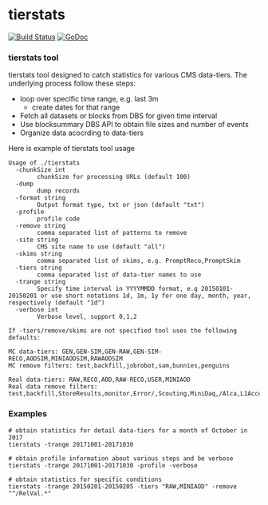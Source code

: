 # tierstats

[![Build Status](https://travis-ci.org/vkuznet/tierstats.svg?branch=master)](https://travis-ci.org/vkuznet/tierstats)
[![GoDoc](https://godoc.org/github.com/vkuznet/tierstats?status.svg)](https://godoc.org/github.com/vkuznet/tierstats)

### tierstats tool
tierstats tool designed to catch statistics for various CMS data-tiers.
The underlying process follow these steps:

- loop over specific time range, e.g. last 3m
  - create dates for that range
- Fetch all datasets or blocks from DBS for given time interval
- Use blocksummary DBS API to obtain file sizes and number of events
- Organize data acocrding to data-tiers

Here is example of tierstats tool usage

```
Usage of ./tierstats
  -chunkSize int
    	chunkSize for processing URLs (default 100)
  -dump
    	dump records
  -format string
    	Output format type, txt or json (default "txt")
  -profile
    	profile code
  -remove string
    	comma separated list of patterns to remove
  -site string
    	CMS site name to use (default "all")
  -skims string
    	comma separated list of skims, e.g. PromptReco,PromptSkim
  -tiers string
    	comma separated list of data-tier names to use
  -trange string
    	Specify time interval in YYYYMMDD format, e.g 20150101-20150201 or use short notations 1d, 1m, 1y for one day, month, year, respectively (default "1d")
  -verbose int
    	Verbose level, support 0,1,2

If -tiers/remove/skims are not specified tool uses the following defaults:

MC data-tiers: GEN,GEN-SIM,GEN-RAW,GEN-SIM-RECO,AODSIM,MINIAODSIM,RAWAODSIM
MC remove filters: test,backfill,jobrobot,sam,bunnies,penguins

Real data-tiers: RAW,RECO,AOD,RAW-RECO,USER,MINIAOD
Real data remove filters: test,backfill,StoreResults,monitor,Error/,Scouting,MiniDaq,/Alca,L1Accept,L1EG,L1Jet,L1Mu,PhysicsDST,VdM,/Hcal,express,Interfill,Bunnies
```

### Examples
```
# obtain statistics for detail data-tiers for a month of October in 2017
tierstats -trange 20171001-20171030

# obtain profile information about various steps and be verbose
tierstats -trange 20171001-20171030 -profile -verbose

# obtain statistics for specific conditions
tierstats -trange 20150201-20150205 -tiers "RAW,MINIAOD" -remove "^/RelVal.*"
```
